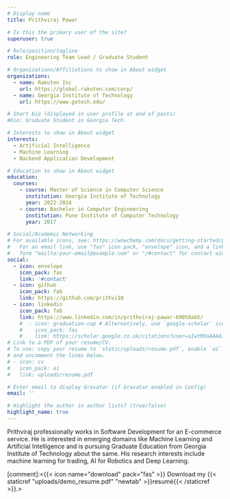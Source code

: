 ```yaml
---
# Display name
title: Prithviraj Pawar

# Is this the primary user of the site?
superuser: true

# Role/position/tagline
role: Engineering Team Lead / Graduate Student

# Organizations/Affiliations to show in About widget
organizations:
  - name: Rakuten Inc
    url: https://global.rakuten.com/corp/
  - name: Georgia Institute of Technology
    url: https://www.gatech.edu/

# Short bio (displayed in user profile at end of posts)
#bio: Graduate Student in Georgia Tech.

# Interests to show in About widget
interests:
  - Artificial Intelligence
  - Machine Learning
  - Backend Application Development

# Education to show in About widget
education:
  courses:
    - course: Master of Science in Computer Science
      institution: Georgia Institute of Technology
      year: 2022-2024
    - course: Bachelor in Computer Engineering
      institution: Pune Institute of Computer Technology
      year: 2017

# Social/Academic Networking
# For available icons, see: https://wowchemy.com/docs/getting-started/page-builder/#icons
#   For an email link, use "fas" icon pack, "envelope" icon, and a link in the
#   form "mailto:your-email@example.com" or "/#contact" for contact widget.
social:
  - icon: envelope
    icon_pack: fas
    link: '#contact'
  - icon: github
    icon_pack: fab
    link: https://github.com/prithvi10
  - icon: linkedin
    icon_pack: fab
    link: https://www.linkedin.com/in/prithviraj-pawar-69058ab5/
    #  - icon: graduation-cap # Alternatively, use `google-scholar` icon from `ai` icon pack
    #    icon_pack: fas
    #    link: https://scholar.google.co.uk/citations?user=sIwtMXoAAAAJ
# Link to a PDF of your resume/CV.
# To use: copy your resume to `static/uploads/resume.pdf`, enable `ai` icons in `params.toml`,
# and uncomment the lines below.
# - icon: cv
#   icon_pack: ai
#   link: uploads/resume.pdf

# Enter email to display Gravatar (if Gravatar enabled in Config)
email: ''

# Highlight the author in author lists? (true/false)
highlight_name: true
---
```


Prithviraj professionally works in Software Development for an E-commerce service. He is interested in emerging domains like Machine Learning and Artificial Intelligence and is pursuing Graduate Education from Georgia Institute of Technology about the same. His research interests include machine learning for trading, AI for Robotics and Deep Learning.

[comment]:<{{< icon name="download" pack="fas" >}} Download my {{< staticref "uploads/demo_resume.pdf" "newtab" >}}resumé{{< /staticref >}}.>
